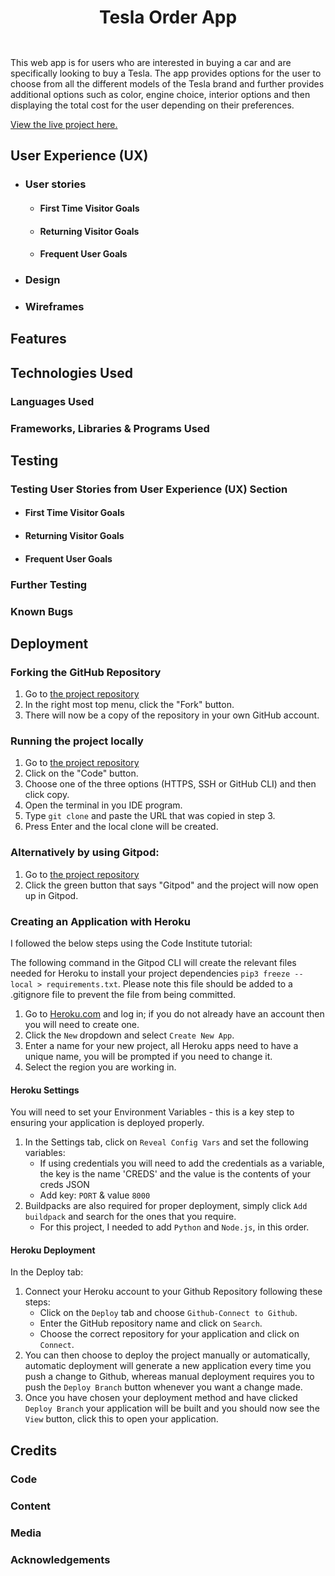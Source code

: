 <h1 align="center">Tesla Order App</h1>
<h2 align="center"><img src=""></h2>
This web app is for users who are interested in buying a car and are specifically looking to buy a Tesla. The app provides options for the user to choose from all the different models of the Tesla brand and further provides additional options such as color, engine choice, interior options and then displaying the total cost for the user depending on their preferences.           


[View the live project here.]()


## User Experience (UX)

-   ### User stories

    -   #### First Time Visitor Goals



    -   #### Returning Visitor Goals



    -   #### Frequent User Goals


-   ### Design


*   ### Wireframes



## Features



## Technologies Used

### Languages Used



### Frameworks, Libraries & Programs Used


## Testing



### Testing User Stories from User Experience (UX) Section

-   #### First Time Visitor Goals



-   #### Returning Visitor Goals



-   #### Frequent User Goals


### Further Testing



### Known Bugs



## Deployment

### Forking the GitHub Repository
1. Go to [the project repository](https://github.com/ErikHgm/Tesla-Order-App)
2. In the right most top menu, click the "Fork" button.
3. There will now be a copy of the repository in your own GitHub account.


### Running the project locally
1. Go to [the project repository](https://github.com/ErikHgm/Tesla-Order-App)
2. Click on the "Code" button.
3. Choose one of the three options (HTTPS, SSH or GitHub CLI) and then click copy.
4. Open the terminal in you IDE program. 
5. Type `git clone` and paste the URL that was copied in step 3.
6. Press Enter and the local clone will be created. 

### Alternatively by using Gitpod:
1. Go to [the project repository](https://github.com/ErikHgm/Tesla-Order-App)
2. Click the green button that says "Gitpod" and the project will now open up in Gitpod.

### Creating an Application with Heroku

I followed the below steps using the Code Institute tutorial:

The following command in the Gitpod CLI will create the relevant files needed for Heroku to install your project dependencies `pip3 freeze --local > requirements.txt`. Please note this file should be added to a .gitignore file to prevent the file from being committed.

1. Go to [Heroku.com](https://dashboard.heroku.com/apps) and log in; if you do not already have an account then you will need to create one.
2. Click the `New` dropdown and select `Create New App`.
3. Enter a name for your new project, all Heroku apps need to have a unique name, you will be prompted if you need to change it.
4. Select the region you are working in.

#### Heroku Settings  
You will need to set your Environment Variables - this is a key step to ensuring your application is deployed properly.
1. In the Settings tab, click on `Reveal Config Vars` and set the following variables:
    - If using credentials you will need to add the credentials as a variable, the key is the name 'CREDS' and the value is the contents of your creds JSON
    - Add key: `PORT` & value `8000`
2. Buildpacks are also required for proper deployment, simply click `Add buildpack` and search for the ones that you require.
    - For this project, I needed to add `Python` and `Node.js`, in this order.

####  Heroku Deployment  
In the Deploy tab:
1. Connect your Heroku account to your Github Repository following these steps:
    - Click on the `Deploy` tab and choose `Github-Connect to Github`.
    - Enter the GitHub repository name and click on `Search`.
    - Choose the correct repository for your application and click on `Connect`.
2. You can then choose to deploy the project manually or automatically, automatic deployment will generate a new application every time you push a change to Github, whereas manual deployment requires you to push the `Deploy Branch` button whenever you want a change made.
3. Once you have chosen your deployment method and have clicked `Deploy Branch` your application will be built and you should now see the `View` button, click this to open your application.


## Credits
    

### Code



### Content



### Media



### Acknowledgements